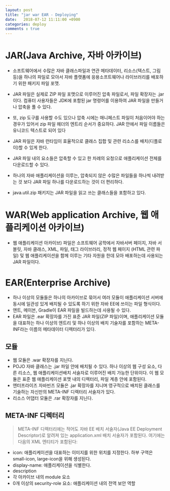 ```yaml
---
layout: post
title: "jar war EAR - Deploying"
date:   2018-07-12 11:11:00 +0900
categories: deploy
comments : true
---
```


# JAR(Java Archive, 자바 아카이브)

* 소프트웨어에서 수많은 자바 클래스파일과 연관 메타데이터, 리소스(텍스트, 그림 등)을 하나의 파일로 모아서 자바 플랫폼에 응용소프트웨어나 라이브러리를 배포하기 위한 패키지 파일 포맷.

* JAR 파일은 실제로 ZIP 파일 포맷으로 이루어진 압축 파일로서, 파일 확장자는 .jar이다. 컴퓨터 사용자들은 JDK에 포함된 jar 명령어를 이용하여 JAR 파일을 만들거나 압축을 풀 수 있다.
* 또, zip 도구를 사용할 수도 있으나 압축 시에는 매니페스트 파일이 처음이어야 하는 경우가 있어서 zip 파일 헤더의 엔트리 순서가 중요하다. JAR 안에서 파일 이름들은 유니코드 텍스트로 되어 있다
* JAR 파일은 자바 런타임이 효율적으로 클래스 집합 및 관련 리소스를 배치(디플로이)할 수 있게 한다.
* JAR 파일 내의 요소들은 압축할 수 있고 한 차례의 요청으로 애플리케이션 전체를 다운로드할 수 있다.
* 하나의 자바 애플리케이션을 이루는, 압축되지 않은 수많은 파일들을 하나씩 내려받는 것 보다 JAR 파일 하나를 다운로드하는 것이 더 편리하다. 
* java.util.zip 패키지는 JAR 파일을 읽고 쓰는 클래스들을 포함하고 있다.

# WAR(Web application Archive, 웹 애플리케이션 아카이브)

* 웹 애플리케이션 아카이브) 파일은 소프트웨어 공학에서 자바서버 페이지, 자바 서블릿, 자바 클래스, XML, 파일, 태그 라이브러리, 정적 웹 페이지 (HTML 관련 파일) 및 웹 애플리케이션을 함께 이루는 기타 자원을 한데 모아 배포하는데 사용되는 JAR 파일이다.
 
# EAR(Enterprise Archive)

* 하나 이상의 모듈들은 하나의 아카이브로 묶어서 여러 모듈이 애플리케이션 서버에 동시에 일관성 있게 배치될 수 있도록 하기 위한 자바 EE에 쓰이는 파일 형식이다.
* 앤트, 메이븐, Gradle이 EAR 파일을 빌드하는데 사용될 수 있다.
* EAR 파일은 .ear 확장자를 가진 표준 JAR 파일(ZIP 파일)이며, 애플리케이션 모듈을 대표하는 하나 이상의 엔트리 및 하나 이상의 배치 기술자를 포함하는 META-INF라는 이름의 메타데이터 디렉터리가 있다.
 
## 모듈
 
+ 웹 모듈은 .war 확장자를 지닌다.
+ POJO 자바 클래스는 .jar 파일 안에 배치될 수 있다. 하나 이상의 웹 구성 요소, 다른 리소스, 웹 애플리케이션배치 서술자로 이루어진 배치 가능한 단위이다. 이 웹 모듈은 표준 웹 애플리케이션 포맷 내의 디렉터리, 파일 계층 안에 포함된다.
+ 엔터프라이즈 자바빈즈 모듈은 .jar 확장자를 지니며 영구적으로 배치된 클래스를 기술하는 자신만의 META-INF 디렉터리 서술자가 있다.
+ 리소스 어댑터 모듈은 .rar 확장자를 지닌다.

## META-INF 디렉터리

 > META-INF 디렉터리에는 적어도 자바 EE 배치 서술자(Java EE Deployment Descriptor)로 알려져 있는 application.xml 배치 서술자가 포함된다. 여기에는 다음의 XML 엔티티가 포함된다:

* icon: 애플리케이션을 대표하는 이미지를 위한 위치를 지정한다. 하부 구역은 small-icon, large-icon을 위해 생성된다.
* display-name: 애플리케이션을 식별한다.
* description
* 각 아카이브 내의 module 요소
* 0개 이상의 security-role 요소: 애플리케이션 내의 전역 보안 역할

